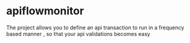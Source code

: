 # apiflowmonitor
The project allows you to define an api transaction to run in a frequency based manner , so that your api validations becomes easy
